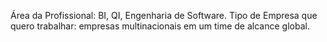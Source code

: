 Área da Profissional: BI, QI, Engenharia de Software.
Tipo de Empresa que quero trabalhar: empresas multinacionais em um time de alcance global.
